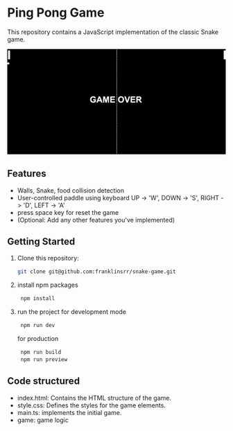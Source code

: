 # Ping Pong Game

This repository contains a JavaScript implementation of the classic Snake game.

![Ping Pong Gameplay](https://github.com/franklinsrr/ping-pong-js/blob/develop/asset/ezgif-7-e9992f2c76.gif)

## Features

* Walls, Snake, food collision detection
* User-controlled paddle using keyboard UP -> 'W', DOWN -> 'S', RIGHT -> 'D', LEFT -> 'A'
* press space key for reset the game 
* (Optional: Add any other features you've implemented)

## Getting Started

1. Clone this repository:

   ```bash
   git clone git@github.com:franklinsrr/snake-game.git
   ```
2. install npm packages
    ```bash
     npm install
    ```
3. run  the project
    for development mode
    
    ```bash
     npm run dev 
    ```
    for production

    ```bash
     npm run build
     npm run preview 
    ```

## Code structured
* index.html: Contains the HTML structure of the game.
* style.css: Defines the styles for the game elements.
* main.ts: implements the initial game.
* game: game logic
